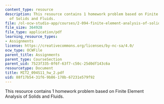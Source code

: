 ```yaml
---
content_type: resource
description: This resource contains 1 homework problem based on Finite Element Analysis
  of Solids and Fluids.
file: /ol-ocw-studio-app/courses/2-094-finite-element-analysis-of-solids-and-fluids-ii-spring-2011/88f17b5431f69b86178b67231e579f92_MIT2_094S11_hw_2.pdf
file_size: 364928
file_type: application/pdf
learning_resource_types:
- Assignments
license: https://creativecommons.org/licenses/by-nc-sa/4.0/
ocw_type: OCWFile
parent_title: Assignments
parent_type: CourseSection
parent_uid: 7523f335-0f6f-63f7-c50c-25d0df143c6a
resourcetype: Document
title: MIT2_094S11_hw_2.pdf
uid: 88f17b54-31f6-9b86-178b-67231e579f92
---
```

This resource contains 1 homework problem based on Finite Element Analysis of Solids and Fluids.